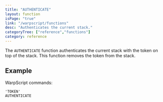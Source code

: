 ```yaml
---
title: "AUTHENTICATE"
layout: function
isPage: "true"
link: "/warpscript/functions"
desc: "Authenticates the current stack."
categoryTree: ["reference","functions"]
category: reference
---
```


The `AUTHENTICATE` function authenticates the current stack with the token on top of the stack.
This function removes the token from the stack.

## Example ##

WarpScript commands:

    'TOKEN'
    AUTHENTICATE



